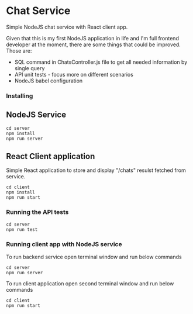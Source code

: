 # Chat Service

Simple NodeJS chat service with React client app.

Given that this is my first NodeJS application in life and I'm full frontend developer at the moment, there are some things that could be improved.
Those are:
- SQL command in ChatsController.js file to get all needed information by single query
- API unit tests - focus more on different scenarios
- NodeJS babel configuration 


### Installing
## NodeJS Service
```
cd server
npm install
npm run server
```

## React Client application 
Simple React application to store and display "/chats" resulst fetched from service.
```
cd client
npm install
npm run start
```

### Running the API tests
```
cd server
npm run test
```


### Running client app with NodeJS service

To run backend service open terminal window and run below commands

```
cd server
npm run server
```

To run client application open second terminal window and run below commands

```
cd client
npm run start
```
